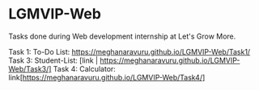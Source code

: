 # LGMVIP-Web
Tasks done during Web development internship at Let's Grow More.

Task 1: To-Do List: https://meghanaravuru.github.io/LGMVIP-Web/Task1/
Task 3: Student-List: [link | https://meghanaravuru.github.io/LGMVIP-Web/Task3/]
Task 4: Calculator: link[https://meghanaravuru.github.io/LGMVIP-Web/Task4/]
